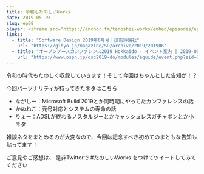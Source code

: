 ```yaml
---
title: 令和もたのしいWorks
date: 2019-05-19
slug: ep08
player: <iframe src="https://anchor.fm/tanoshii-works/embed/episodes/ep8-Works-e42n1g" height="130px" width="100%" frameborder="0" scrolling="no"></iframe>
links:
  - title: "Software Design 2019年6月号｜技術評論社"
    url: "https://gihyo.jp/magazine/SD/archive/2019/201906"
  - title: "オープンソースカンファレンス2019 Hokkaido - イベント案内 | 2019-06-01 (土): 2019年から始めるFreeNAS完全入門"
    url: "https://www.ospn.jp/osc2019-do/modules/eguide/event.php?eid=30"
---
```

令和の時代もたのしく収録していきます！そして今回はちゃんとした告知が！？

今回パーソナリティが持ってきたネタはこちら

- ながしー：Microsoft Build 2019とか同時期にやってたカンファレンスの話
- かめねこ：元号対応とシステムの寿命の話
- りょー：ADSLが終わるノスタルジーとかキャッシュレスガチャポンとか小ネタ

雑談ネタをまとめるのが大変なので、今回は記念すべき初めてのまともな告知も貼ってます！

ご意見やご感想は、 是非Twitterで #たのしいWorks をつけてツイートしてみてください
